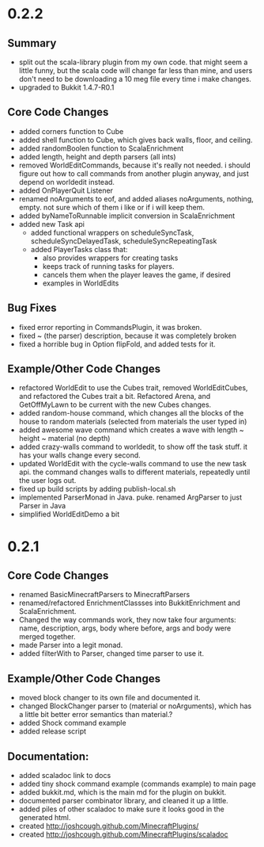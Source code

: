 # 0.2.2

## Summary

 * split out the scala-library plugin from my own code. that might seem a little funny,
   but the scala code will change far less than mine, and users don't need to be downloading
   a 10 meg file every time i make changes.
 * upgraded to Bukkit 1.4.7-R0.1

## Core Code Changes

 * added corners function to Cube
 * added shell function to Cube, which gives back walls, floor, and ceiling.
 * added randomBoolen function to ScalaEnrichment
 * added length, height and depth parsers (all ints)
 * removed WorldEditCommands, because it's really not needed. i should figure out how to call commands from another plugin anyway, and just depend on worldedit instead.
 * added OnPlayerQuit Listener
 * renamed noArguments to eof, and added aliases noArguments, nothing, empty. not sure which of them i like or if i will keep them.
 * added byNameToRunnable implicit conversion in ScalaEnrichment
 * added new Task api
   * added functional wrappers on scheduleSyncTask, scheduleSyncDelayedTask, scheduleSyncRepeatingTask
   * added PlayerTasks class that:
     * also provides wrappers for creating tasks
     * keeps track of running tasks for players.
     * cancels them when the player leaves the game, if desired
     * examples in WorldEdits

## Bug Fixes

 * fixed error reporting in CommandsPlugin, it was broken.
 * fixed ~ (the parser) description, because it was completely broken
 * fixed a horrible bug in Option flipFold, and added tests for it.

## Example/Other Code Changes

 * refactored WorldEdit to use the Cubes trait, removed WorldEditCubes, and refactored the Cubes trait a bit. Refactored Arena, and GetOffMyLawn to be current with the new Cubes changes.
 * added random-house command, which changes all the blocks of the house to random materials (selected from materials the user typed in)
 * added awesome wave command which creates a wave with length ~ height ~ material (no depth)
 * added crazy-walls command to worldedit, to show off the task stuff. it has your walls change every second.
 * updated WorldEdit with the cycle-walls command to use the new task api. the command changes walls to different materials, repeatedly until the user logs out.
 * fixed up build scripts by adding publish-local.sh
 * implemented ParserMonad in Java. puke. renamed ArgParser to just Parser in Java
 * simplified WorldEditDemo a bit

# 0.2.1

## Core Code Changes

 * renamed BasicMinecraftParsers to MinecraftParsers
 * renamed/refactored EnrichmentClassses into BukkitEnrichment and ScalaEnrichment.
 * Changed the way commands work, they now take four arguments: name, description, args, body
   where before, args and body were merged together.
 * made Parser into a legit monad.
 * added filterWith to Parser, changed time parser to use it.

## Example/Other Code Changes

 * moved block changer to its own file and documented it.
 * changed BlockChanger parser to (material or noArguments), which has a
   little bit better error semantics than material.?
 * added Shock command example
 * added release script

## Documentation:

 * added scaladoc link to docs
 * added tiny shock command example (commands example) to main page
 * added bukkit.md, which is the main md for the plugin on bukkit.
 * documented parser combinator library, and cleaned it up a little.
 * added piles of other scaladoc to make sure it looks good in the generated html.
 * created http://joshcough.github.com/MinecraftPlugins/
 * created http://joshcough.github.com/MinecraftPlugins/scaladoc
